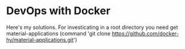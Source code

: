 # DevOps with Docker

Here's my solutions. For investicating in a root directory you need get material-applications (command 'git clone https://github.com/docker-hy/material-applications.git')